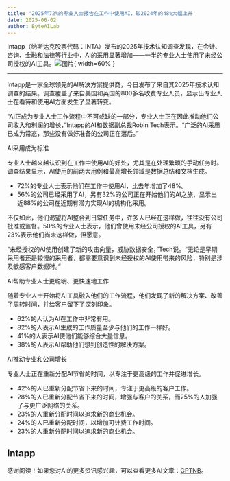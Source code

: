 ```yaml
---
title: '2025年72%的专业人士报告在工作中使用AI，较2024年的48%大幅上升'
date: 2025-06-02
author: ByteAILab
---
```


Intapp（纳斯达克股票代码：INTA）发布的2025年技术认知调查发现，在会计、咨询、金融和法律等行业中，AI的采用显著增加——一半的专业人士使用了未经公司授权的AI工具。![图片](https://ai-techpark.com/wp-content/uploads/72-of-professionals.jpg){ width=60% }

---


Intapp是一家全球领先的AI解决方案提供商，今日发布了来自其2025年技术认知调查的结果。调查覆盖了来自美国和英国的800多名收费专业人员，显示出专业人士在看待和使用AI方面发生了显著转变。

“AI正成为专业人士工作流程中不可或缺的一部分，专业人士正在因此推动他们公司收入和利润的增长，”Intapp的AI和数据副总裁Robin Tech表示。“广泛的AI采用已成为常态，那些没有做好准备的公司正在落后。”

AI采用成为标准

专业人士越来越认识到在工作中使用AI的好处，尤其是在处理繁琐的手动任务时。调查结果显示，AI使用的前两大用例和最高增长领域是数据总结和文档生成。

- 72%的专业人士表示他们在工作中使用AI，比去年增加了48%。
- 56%的公司已经采用了AI，另有32%的公司正在开始他们的AI之旅，显示出近88%的公司在近期有潜力实现AI的机构化采用。

不仅如此，他们渴望将AI整合到日常任务中，许多人已经在这样做，往往没有公司批准或监督。50%的专业人士表示，他们曾使用未经公司授权的AI工具，另有23%表示他们尚未这样做，但愿意。

“未经授权的AI使用创建了新的攻击向量，威胁数据安全，”Tech说。“无论是早期采用者还是较慢的采用者，都需要意识到未经授权的AI使用带来的风险，特别是涉及敏感客户数据时。”

AI帮助专业人士更聪明、更快速地工作

随着专业人士开始将AI工具融入他们的工作流程，他们发现了新的解决方案、改善了周转时间，并给客户留下了深刻印象。

- 62%的人认为AI在工作中非常有用。
- 82%的人表示AI生成的工作质量至少与他们的工作一样好。
- 41%的人表示AI使他们能够综合大量信息。
- 38%的人表示AI帮助他们想到创造性的解决方案。

AI推动专业和公司增长

专业人士正在重新分配AI节省的时间，以专注于更高级的工作并促进增长。

- 42%的人已重新分配节省下来的时间，专注于更高级的客户工作。
- 28%的人已重新分配节省下来的时间，增强与客户的关系，而25%的人加强了与更广泛网络的关系。
- 23%的人重新分配时间以追求新的商业机会。
- 24%的人已重新分配时间，以增加可计费工作时间。
- 23%的人重新分配时间以追求新的商业机会。

Intapp
---
感谢阅读！如果您对AI的更多资讯感兴趣，可以查看更多AI文章：[GPTNB](https://gptnb.com)。